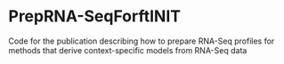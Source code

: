 # PrepRNA-SeqForftINIT
Code for the publication describing how to prepare RNA-Seq profiles for methods that derive context-specific models from RNA-Seq data
